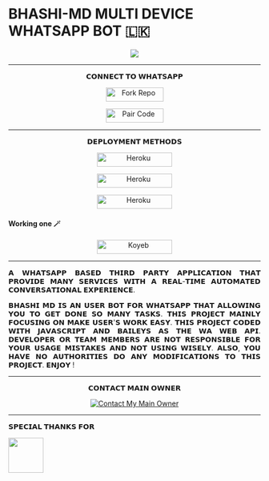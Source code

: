 </p> <p align="center">

#              BHASHI-MD MULTI DEVICE WHATSAPP BOT 🇱🇰




<p align = center>   <img src="https://telegra.ph/file/c0b0cad12d5a3dea4d9cf.jpg"</p>

 
***


<p align="center"> 𝗖𝗢𝗡𝗡𝗘𝗖𝗧 𝗧𝗢 𝗪𝗛𝗔𝗧𝗦𝗔𝗣𝗣

<p align="center">
<a href='https://github.com/BhashiMD/BhashiMD/fork' target="_blank"><img alt='Fork Repo' src='https://img.shields.io/badge/-Fork Repo-grey?style=for-the-badge&logo=github&logoColor=white'/< width=115 height=28/p></a>

<p align="center">
<a href='https://pair-web-public.koyeb.app/' target="_blank"><img alt='Pair Code' src='https://img.shields.io/badge/-Pair Code-darkgreen?style=for-the-badge&logo=Whatsapp&logoColor=white'/< width=115 height=28/p></a>

***


<p align="center"> 𝗗𝗘𝗣𝗟𝗢𝗬𝗠𝗘𝗡𝗧 𝗠𝗘𝗧𝗛𝗢𝗗𝗦

<p align="center">
<a href='https://signup.heroku.com/' target="_blank"><img alt='Heroku' src='https://img.shields.io/badge/-railway deploy-blue?style=for-the-badge&logo=railway&logoColor=white'/< width=150 height=28/p></a>

<p align="center">
<a href='https://signup.heroku.com/' target="_blank"><img alt='Heroku' src='https://img.shields.io/badge/-heroku ‎ deploy-blue?style=for-the-badge&logo=heroku&logoColor=white'/< width=150 height=28/p></a>

<p align="center">
<a href='https://signup.heroku.com/' target="_blank"><img alt='Heroku' src='https://img.shields.io/badge/-Render deploy-blue?style=for-the-badge&logo=render&logoColor=white'/< width=150 height=28/p></a>

#### Working one 🪄
<p align="center">
<a href='https://app.koyeb.com/services/new?service_type=web&step=review&type=git&repository=github.com%2Fvishwamihi%2FBhashiMD&instance_type=nano&regions=fra' target="_blank"><img alt='Koyeb' src='https://img.shields.io/badge/-koyeb deploy-blue?style=for-the-badge&logo=koyeb&logoColor=white'/< width=150 height=28/p></a> 
 
***

<p align="justify"> 𝗔 𝗪𝗛𝗔𝗧𝗦𝗔𝗣𝗣 𝗕𝗔𝗦𝗘𝗗 𝗧𝗛𝗜𝗥𝗗 𝗣𝗔𝗥𝗧𝗬 𝗔𝗣𝗣𝗟𝗜𝗖𝗔𝗧𝗜𝗢𝗡 𝗧𝗛𝗔𝗧 𝗣𝗥𝗢𝗩𝗜𝗗𝗘 𝗠𝗔𝗡𝗬 𝗦𝗘𝗥𝗩𝗜𝗖𝗘𝗦 𝗪𝗜𝗧𝗛 𝗔 𝗥𝗘𝗔𝗟-𝗧𝗜𝗠𝗘 𝗔𝗨𝗧𝗢𝗠𝗔𝗧𝗘𝗗 𝗖𝗢𝗡𝗩𝗘𝗥𝗦𝗔𝗧𝗜𝗢𝗡𝗔𝗟 𝗘𝗫𝗣𝗘𝗥𝗜𝗘𝗡𝗖𝗘.

<p align="justify"> 𝗕𝗛𝗔𝗦𝗛𝗜 𝗠𝗗 𝗜𝗦 𝗔𝗡 𝗨𝗦𝗘𝗥 𝗕𝗢𝗧 𝗙𝗢𝗥 𝗪𝗛𝗔𝗧𝗦𝗔𝗣𝗣 𝗧𝗛𝗔𝗧 𝗔𝗟𝗟𝗢𝗪𝗜𝗡𝗚 𝗬𝗢𝗨 𝗧𝗢 𝗚𝗘𝗧 𝗗𝗢𝗡𝗘 𝗦𝗢 𝗠𝗔𝗡𝗬 𝗧𝗔𝗦𝗞𝗦. 𝗧𝗛𝗜𝗦 𝗣𝗥𝗢𝗝𝗘𝗖𝗧 𝗠𝗔𝗜𝗡𝗟𝗬 𝗙𝗢𝗖𝗨𝗦𝗜𝗡𝗚 𝗢𝗡 𝗠𝗔𝗞𝗘 𝗨𝗦𝗘𝗥'𝗦 𝗪𝗢𝗥𝗞 𝗘𝗔𝗦𝗬. 𝗧𝗛𝗜𝗦 𝗣𝗥𝗢𝗝𝗘𝗖𝗧 𝗖𝗢𝗗𝗘𝗗 𝗪𝗜𝗧𝗛 𝗝𝗔𝗩𝗔𝗦𝗖𝗥𝗜𝗣𝗧 𝗔𝗡𝗗 𝗕𝗔𝗜𝗟𝗘𝗬𝗦 𝗔𝗦 𝗧𝗛𝗘 𝗪𝗔 𝗪𝗘𝗕 𝗔𝗣𝗜. 𝗗𝗘𝗩𝗘𝗟𝗢𝗣𝗘𝗥 𝗢𝗥 𝗧𝗘𝗔𝗠 𝗠𝗘𝗠𝗕𝗘𝗥𝗦 𝗔𝗥𝗘 𝗡𝗢𝗧 𝗥𝗘𝗦𝗣𝗢𝗡𝗦𝗜𝗕𝗟𝗘 𝗙𝗢𝗥 𝗬𝗢𝗨𝗥 𝗨𝗦𝗔𝗚𝗘 𝗠𝗜𝗦𝗧𝗔𝗞𝗘𝗦 𝗔𝗡𝗗 𝗡𝗢𝗧 𝗨𝗦𝗜𝗡𝗚 𝗪𝗜𝗦𝗘𝗟𝗬. 𝗔𝗟𝗦𝗢, 𝗬𝗢𝗨 𝗛𝗔𝗩𝗘 𝗡𝗢 𝗔𝗨𝗧𝗛𝗢𝗥𝗜𝗧𝗜𝗘𝗦 𝗗𝗢 𝗔𝗡𝗬 𝗠𝗢𝗗𝗜𝗙𝗜𝗖𝗔𝗧𝗜𝗢𝗡𝗦 𝗧𝗢 𝗧𝗛𝗜𝗦 𝗣𝗥𝗢𝗝𝗘𝗖𝗧. 𝗘𝗡𝗝𝗢𝗬 !

***

<p align="center"> 𝗖𝗢𝗡𝗧𝗔𝗖𝗧 𝗠𝗔𝗜𝗡 𝗢𝗪𝗡𝗘𝗥

<p align="center">
<a href='https://wa.me/+94786328485' target="_blank"><img alt='Contact My Main Owner' src='https://img.shields.io/badge/-Contact Owner-darkgreen?style=for-the-badge&logo=Whatsapp&logoColor=white'/></a>

***

𝗦𝗣𝗘𝗖𝗜𝗔𝗟 𝗧𝗛𝗔𝗡𝗞𝗦 𝗙𝗢𝗥

<p align = left> <img src="https://telegra.ph/file/fe3688d11b00c28f0d764.jpg"<width=70 height=70/p>

